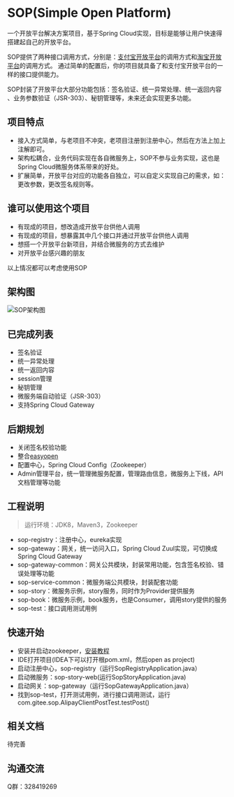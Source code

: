 # SOP(Simple Open Platform)

一个开放平台解决方案项目，基于Spring Cloud实现，目标是能够让用户快速得搭建起自己的开放平台。

SOP提供了两种接口调用方式，分别是：[支付宝开放平台](https://docs.open.alipay.com/api)的调用方式和[淘宝开放平台](http://open.taobao.com/api.htm?docId=285&docType=2)的调用方式。
通过简单的配置后，你的项目就具备了和支付宝开放平台的一样的接口提供能力。

SOP封装了开放平台大部分功能包括：签名验证、统一异常处理、统一返回内容 、业务参数验证（JSR-303）、秘钥管理等，未来还会实现更多功能。

## 项目特点

- 接入方式简单，与老项目不冲突，老项目注册到注册中心，然后在方法上加上注解即可。
- 架构松耦合，业务代码实现在各自微服务上，SOP不参与业务实现，这也是Spring Cloud微服务体系带来的好处。
- 扩展简单，开放平台对应的功能各自独立，可以自定义实现自己的需求，如：更改参数，更改签名规则等。

## 谁可以使用这个项目

- 有现成的项目，想改造成开放平台供他人调用
- 有现成的项目，想暴露其中几个接口并通过开放平台供他人调用
- 想搭一个开放平台新项目，并结合微服务的方式去维护
- 对开放平台感兴趣的朋友

以上情况都可以考虑使用SOP

## 架构图

![SOP架构图](https://images.gitee.com/uploads/images/2019/0309/093312_8afb4789_332975.png "sop.png")

## 已完成列表

- 签名验证
- 统一异常处理
- 统一返回内容
- session管理
- 秘钥管理
- 微服务端自动验证（JSR-303）
- 支持Spring Cloud Gateway

## 后期规划

- 关闭签名校验功能
- 整合[easyopen](https://gitee.com/durcframework/easyopen)
- 配置中心，Spring Cloud Config（Zookeeper）
- Admin管理平台，统一管理微服务配置，管理路由信息，微服务上下线，API文档管理等功能

## 工程说明

> 运行环境：JDK8，Maven3，Zookeeper

- sop-registry：注册中心，eureka实现
- sop-gateway：网关，统一访问入口，Spring Cloud Zuul实现，可切换成Spring Cloud Gateway
- sop-gateway-common：网关公共模块，封装常用功能，包含签名校验、错误处理等功能
- sop-service-common：微服务端公共模块，封装配套功能
- sop-story：微服务示例，story服务，同时作为Provider提供服务
- sop-book：微服务示例，book服务，也是Consumer，调用story提供的服务
- sop-test：接口调用测试用例

## 快速开始

- 安装并启动zookeeper，[安装教程](http://zookeeper.apache.org/doc/r3.4.13/zookeeperStarted.html)
- IDE打开项目(IDEA下可以打开根pom.xml，然后open as project)
- 启动注册中心，sop-registry（运行SopRegistryApplication.java）
- 启动微服务：sop-story-web(运行SopStoryApplication.java)
- 启动网关：sop-gateway（运行SopGatewayApplication.java）
- 找到sop-test，打开测试用例，进行接口调用测试，运行com.gitee.sop.AlipayClientPostTest.testPost()

## 相关文档

待完善

## 沟通交流

Q群：328419269
